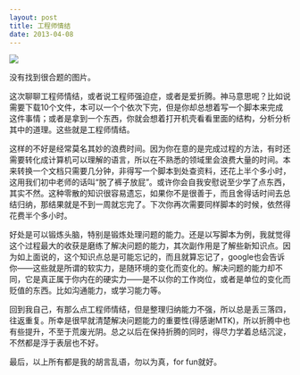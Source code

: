 ```yaml
---
layout: post
title: 工程师情结
date: 2013-04-08
---
```

![](http://www.ashliu.com:8080/uploads/16705building-35053_640.png)

没有找到很合题的图片。

这次聊聊工程师情结，或者说工程师强迫症，或者是爱折腾。神马意思呢？比如说需要下载10个文件，本可以一个个依次下完，但是你却总想着写一个脚本来完成这件事情；或者是拿到一个东西，你就会想着打开机壳看看里面的结构，分析分析其中的道理。这些就是工程师情结。

这样的不好是经常莫名其妙的浪费时间。因为你在意的是完成过程的方法，有时还需要转化成计算机可以理解的语言，所以在不熟悉的领域里会浪费大量的时间。本来转换一个文档只需要几分钟，非得写一个脚本到处查资料，还花上半个多小时，这用我们初中老师的话叫“脱了裤子放屁”。或许你会自我安慰说至少学了点东西，其实不然。这种零散的知识很容易遗忘，如果你不是很善于，而且舍得话时间去总结归纳，那结果就是不到一周就忘完了。下次你再次需要同样脚本的时候，依然得花费半个多小时。

好处是可以锻炼头脑，特别是锻炼处理问题的能力。还是以写脚本为例，我就觉得这个过程最大的收获是磨练了解决问题的能力，其次副作用是了解些新知识点。因为如上面说的，这个知识点总是可能忘记的，而且就算忘记了，google也会告诉你——这些就是所谓的软实力，是随环境的变化而变化的。解决问题的能力却不同，它是真正属于你内在的硬实力——是不以你的工作岗位，或者是单位的变化而贬值的东西。比如沟通能力，或学习能力等。

回到我自己，有那么点工程师情结，但是整理归纳能力不强，所以总是丢三落四，往返重复。所幸是很早就清楚解决问题能力的重要性(得感谢MTK)，所以折腾中也有些提升，不至于荒废光阴。总之以后在保持折腾的同时，得尽力学着总结沉淀，不然都是浮于表层也不好。

最后，以上所有都是我的胡言乱语，勿以为真，for fun就好。

